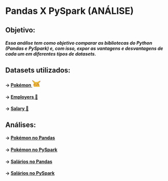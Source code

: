 # Pandas X PySpark (ANÁLISE)

## Objetivo:

##### Essa análise tem como objetivo comparar as bibliotecas do Python (Pandas e PySpark) e, com isso, expor as vantagens e desvantagens de cada um em diferentes tipos de datasets.

## Datasets utilizados:

#### -> [Pokémon <img src = "imagens/pikachu.png" height = 20>](datasets/Pokemon_Data.csv)
#### -> [Employers 💸](datasets/Employers_Data.csv)
#### -> [Salary 💸](datasets/Salary_Data.csv)


## Análises:

#### -> [Pokémon no Pandas](/Pokemon_etl/T_Pokemon.ipynb)
#### -> [Pokémon no PySpark](analises/pyspark_pokemon.md)
#### -> [Salários no Pandas](/salary_pyspark/salaries_analysis_pandas.ipynb)
#### -> [Salários no PySpark](/salary_pyspark/salaries_analysis.ipynb)
